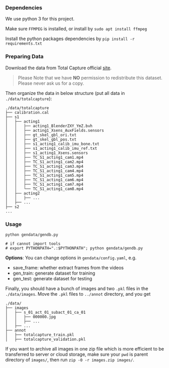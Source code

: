### Dependencies
We use python 3 for this project.

Make sure `FFMPEG` is installed, or install by
`sudo apt install ffmpeg`

Install the python packages dependencies by
`pip install -r requirements.txt`


### Preparing Data
Download the data from Total Capture official [site](https://cvssp.org/projects/totalcapture/TotalCapture/).

> Please Note that we have **NO** permission to redistribute this dataset. Please never ask us for a copy.

Then organize the data in below structure (put all data in `./data/totalcapture`):

```
./data/totalcapture
├── calibration.cal
├── s1
│   ├── acting1
│   │   ├── acting1_BlenderZXY_YmZ.bvh
│   │   ├── acting1_Xsens_AuxFields.sensors
│   │   ├── gt_skel_gbl_ori.txt
│   │   ├── gt_skel_gbl_pos.txt
│   │   ├── s1_acting1_calib_imu_bone.txt
│   │   ├── s1_acting1_calib_imu_ref.txt
│   │   ├── s1_acting1_Xsens.sensors
│   │   ├── TC_S1_acting1_cam1.mp4
│   │   ├── TC_S1_acting1_cam2.mp4
│   │   ├── TC_S1_acting1_cam3.mp4
│   │   ├── TC_S1_acting1_cam4.mp4
│   │   ├── TC_S1_acting1_cam5.mp4
│   │   ├── TC_S1_acting1_cam6.mp4
│   │   ├── TC_S1_acting1_cam7.mp4
│   │   └── TC_S1_acting1_cam8.mp4
│   ├── acting2
│   │   ├── ...
│   ├── ...
├── s2
...
```

### Usage

```
python gendata/gendb.py

# if cannot import tools
# export PYTHONPATH=".:$PYTHONPATH"; python gendata/gendb.py  
```

**Options**: 
You can change options in `gendata/config.yaml`, e.g.

- save_frame: whether extract frames from the videos
- gen_train: generate dataset for training
- gen_test: generate dataset for testing

Finally, you should have a bunch of images and two `.pkl` files in the `./data/images`. Move the `.pkl` files to `../annot` directory, and you get

```
./data/
├── images
│   ├── s_01_act_01_subact_01_ca_01
│   │   ├── 000000.jpg
│   │   ├── ...
│   ├── ...
├── annot
│   ├── totalcapture_train.pkl
│   ├── totalcapture_validation.pkl
```

If you want to archive all images in one zip file which is more efficient to be transferred to server or cloud storage, make sure your `pwd` is parent directory of `images/`, then run `zip -0 -r images.zip images/`.

